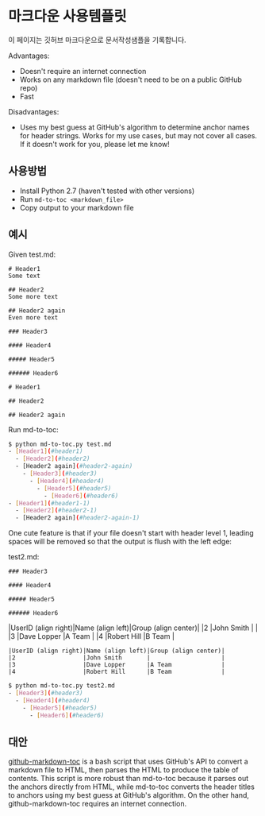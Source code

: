 # 마크다운 사용템플릿 #

이 페이지는 깃허브 마크다운으로 문서작성샘플을 기록합니다.

Advantages:
- Doesn't require an internet connection
- Works on any markdown file (doesn't need to be on a public GitHub repo)
- Fast

Disadvantages:
- Uses my best guess at GitHub's algorithm to determine anchor names for header strings. Works for my use cases, but may not cover all cases. If it doesn't work for you, please let me know!


## 사용방법 ##

- Install Python 2.7 (haven't tested with other versions)
- Run ```md-to-toc <markdown_file>```
- Copy output to your markdown file


## 예시 ##

Given test.md:

```
# Header1
Some text

## Header2
Some more text

## Header2 again
Even more text

### Header3

#### Header4

##### Header5

###### Header6

# Header1

## Header2

## Header2 again
```

Run md-to-toc:

```bash
$ python md-to-toc.py test.md
- [Header1](#header1)
  - [Header2](#header2)
  - [Header2 again](#header2-again)
    - [Header3](#header3)
      - [Header4](#header4)
        - [Header5](#header5)
          - [Header6](#header6)
- [Header1](#header1-1)
  - [Header2](#header2-1)
  - [Header2 again](#header2-again-1)
```

One cute feature is that if your file doesn't start with header level 1, leading spaces will be removed so that the output is flush with the left edge:

test2.md:

```
### Header3

#### Header4

##### Header5

###### Header6
```


|UserID (align right)|Name (align left)|Group (align center)|
|2                   |John Smith       |                    |
|3                   |Dave Lopper      |A Team              |
|4                   |Robert Hill      |B Team              |

```
|UserID (align right)|Name (align left)|Group (align center)|
|2                   |John Smith       |                    |
|3                   |Dave Lopper      |A Team              |
|4                   |Robert Hill      |B Team              |
```

```bash
$ python md-to-toc.py test2.md
- [Header3](#header3)
  - [Header4](#header4)
    - [Header5](#header5)
      - [Header6](#header6)
```


## 대안 ##

[github-markdown-toc](https://github.com/ekalinin/github-markdown-toc) is a bash script that uses GitHub's API to convert a markdown file to HTML, then parses the HTML to produce the table of contents. This script is more robust than md-to-toc because it parses out the anchors directly from HTML, while md-to-toc converts the header titles to anchors using my best guess at GitHub's algorithm. On the other hand, github-markdown-toc requires an internet connection.

